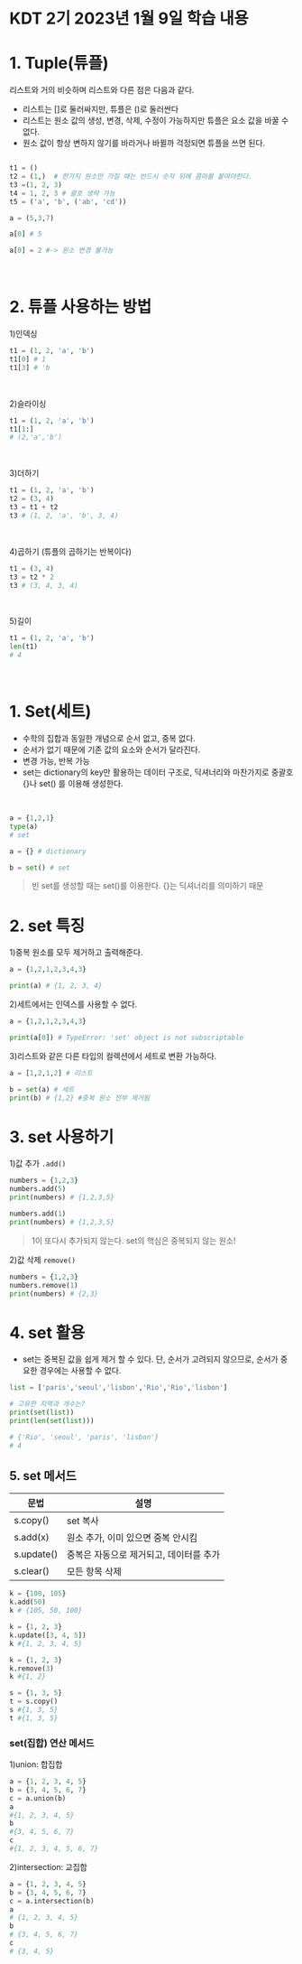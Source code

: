 # KDT 2기 2023년 1월 9일 학습 내용

# 1. Tuple(튜플)
리스트와 거의 비슷하며 리스트와 다른 점은 다음과 같다. 
- 리스트는 []로 둘러싸지만, 튜플은 ()로 둘러싼다
- 리스트는 원소 값의 생성, 변경, 삭제, 수정이 가능하지만 튜플은 요소 값을 바꿀 수 없다.
- 원소 값이 항상 변하지 않기를 바라거나 바뀔까 걱정되면 튜플을 쓰면 된다.

```python

t1 = ()
t2 = (1,)  # 한가지 원소만 가질 때는 반드시 숫자 뒤에 콤마를 붙여야한다.
t3 =(1, 2, 3)
t4 = 1, 2, 3 # 괄호 생략 가능
t5 = ('a', 'b', ('ab', 'cd'))
```

```python
a = (5,3,7)

a[0] # 5

a[0] = 2 #-> 원소 변경 불가능
```

<br>

# 2. 튜플 사용하는 방법

1)인덱싱

```python
t1 = (1, 2, 'a', 'b')
t1[0] # 1
t1[3] # 'b
```
<br>

2)슬라이싱
```python
t1 = (1, 2, 'a', 'b')
t1[1:]
# (2,'a','b')
```
<br>

3)더하기
```python
t1 = (1, 2, 'a', 'b')
t2 = (3, 4)
t3 = t1 + t2
t3 # (1, 2, 'a', 'b', 3, 4)
```
<br>

4)곱하기 (튜플의 곱하기는 반복이다)
```python
t1 = (3, 4)
t3 = t2 * 2
t3 # (3, 4, 3, 4)
```
<br>

5)길이
```python
t1 = (1, 2, 'a', 'b')
len(t1)
# 4
```
<br>

# 1. Set(세트)
- 수학의 집합과 동일한 개념으로 순서 없고, 중복 없다.
- 순서가 없기 때문에 기존 값의 요소와 순서가 달라진다.
- 변경 가능, 반복 가능
- set는 dictionary의 key만 활용하는 데이터 구조로, 딕셔너리와 마찬가지로 중괄호 {}나 set() 를 이용해 생성한다.


<br>

```python
a = {1,2,1}
type(a) 
# set
```

```python
a = {} # dictionary

b = set() # set
```
> 빈 set를 생성할 때는 set()를 이용한다. {}는 딕셔너리를 의미하기 때문


# 2. set 특징

1)중복 원소를 모두 제거하고 출력해준다.
```python
a = {1,2,1,2,3,4,3}

print(a) # {1, 2, 3, 4}
```
2)세트에서는 인덱스를 사용할 수 없다.

```python
a = {1,2,1,2,3,4,3}

print(a[0]) # TypeError: 'set' object is not subscriptable
```

3)리스트와 같은 다른 타입의 컬렉션에서 세트로 변환 가능하다.
```python
a = [1,2,1,2] # 리스트

b = set(a) # 세트
print(b) # {1,2} #중복 원소 전부 제거됨
```

# 3. set 사용하기

1)값 추가 `.add()`

```python
numbers = {1,2,3}
numbers.add(5)
print(numbers) # {1,2,3,5}

numbers.add(1)
print(numbers) # {1,2,3,5}
```
> 1이 또다시 추가되지 않는다. set의 핵심은 중복되지 않는 원소!

2)값 삭제 `remove()`
```python
numbers = {1,2,3}
numbers.remove(1)
print(numbers) # {2,3}
```

# 4. set 활용
- set는 중복된 값을 쉽게 제거 할 수 있다. 단, 순서가 고려되지 않으므로, 순서가 중요한 경우에는 사용할 수 없다.

```python
list = ['paris','seoul','lisbon','Rio','Rio','lisbon']

# 고유한 지역과 개수는?
print(set(list))
print(len(set(list)))

# {'Rio', 'seoul', 'paris', 'lisbon'}
# 4
```
## 5. set 메서드

|문법|설명|
|-|-|
|s.copy()|set 복사|
|s.add(x)|원소 추가, 이미 있으면 중복 안시킴|
|s.update()|중복은 자동으로 제거되고, 데이터를 추가|
|s.clear()|모든 항목 삭제|


```python
k = {100, 105}
k.add(50)
k # {105, 50, 100}

k = {1, 2, 3}
k.update([3, 4, 5])
k #{1, 2, 3, 4, 5}

k = {1, 2, 3}
k.remove(3)
k #{1, 2}

s = {1, 3, 5}
t = s.copy()
s #{1, 3, 5}
t #{1, 3, 5}
```

### set(집합) 연산 메서드

1)union: 합집합
```python
a = {1, 2, 3, 4, 5}
b = {3, 4, 5, 6, 7}
c = a.union(b)
a
#{1, 2, 3, 4, 5}
b
#{3, 4, 5, 6, 7}
c
#{1, 2, 3, 4, 5, 6, 7}
```

2)intersection: 교집합
```python
a = {1, 2, 3, 4, 5}
b = {3, 4, 5, 6, 7}
c = a.intersection(b)
a
# {1, 2, 3, 4, 5}
b
# {3, 4, 5, 6, 7}
c
# {3, 4, 5}
```
